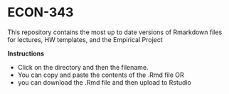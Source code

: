 # ECON-343
This repository contains the most up to date versions of Rmarkdown files for lectures, HW templates, and the Empirical Project

**Instructions**
- Click on the directory and then the filename.
- You can copy and paste the contents of the .Rmd file OR
- you can download the .Rmd file and then upload to Rstudio
